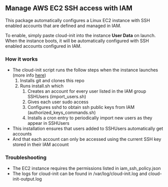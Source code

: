 ## Manage AWS EC2 SSH access with IAM

This package automatically configures a Linux EC2 instance with SSH enabled
accounts that are defined and managed in IAM.
 
To enable, simply paste cloud-init into the instance **User Data** on launch.
When the instance boots, it will be automatically configured with SSH enabled
accounts configured in IAM.

### How it works

- The cloud-init script runs the follow steps when the instance launches (more info [here](http://docs.aws.amazon.com/AWSEC2/latest/UserGuide/user-data.html#user-data-cloud-init))
    1. Installs git and clones this repo
    2. Runs install.sh which
        1. Creates an account for every user listed in the IAM group SSHUsers (import_users.sh)
        2. Gives each user sudo access
        3. Configures sshd to obtain ssh public keys from IAM (authorized_keys_commands.sh)
        4. Installs a cron entry to periodically import new users as they appear in SSHUsers
- This installation ensures that users added to SSHUsers automatically get accounts 
- And that each account can only be accessed using the current SSH key stored in their IAM account

### Troubleshooting

- The EC2 instance requires the permissions listed in iam_ssh_policy.json
- The logs for cloud-init can be found in /var/log/cloud-init.log and cloud-init-output.log
